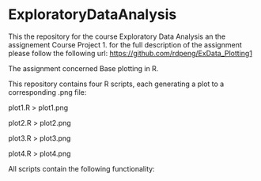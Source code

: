 # ExploratoryDataAnalysis
This the repository for the course Exploratory Data Analysis an the assignement Course Project 1.
for the full description of the assignment please follow the following url: https://github.com/rdpeng/ExData_Plotting1

The assignment concerned Base plotting in R. 

This repository contains four R scripts, each generating a plot to a corresponding .png file: 

plot1.R > plot1.png  

plot2.R > plot2.png

plot3.R > plot3.png

plot4.R > plot4.png

All scripts contain the following functionality: 


